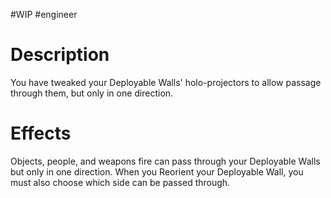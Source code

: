 #WIP #engineer 

# Description

You have tweaked your Deployable Walls' holo-projectors to allow passage through them, but only in one direction.

# Effects

Objects, people, and weapons fire can pass through your Deployable Walls but only in one direction. When you Reorient your Deployable Wall, you must also choose which side can be passed through.